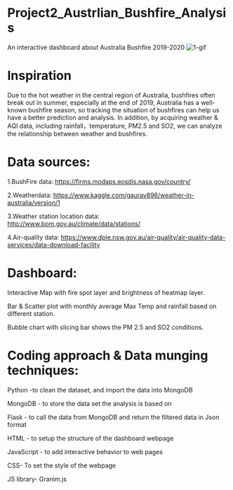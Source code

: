 # Project2_Austrlian_Bushfire_Analysis

An interactive dashboard about Australia Bushfire 2019-2020
![1-gif](bushfire.gif)

# Inspiration

Due to the hot weather in the central region of Australia, bushfires often break out in summer, especially at the end of 2019, Australia has a well-known bushfire season, so tracking the situation of bushfires can help us have a better prediction and analysis. In addition, by acquiring weather & AQI data, including rainfall，temperature, PM2.5 and SO2, we can analyze the relationship between weather and bushfires.


# Data sources:
1.BushFire data: https://firms.modaps.eosdis.nasa.gov/country/ 

2.Weatherdata: https://www.kaggle.com/gaurav896/weather-in-australia/version/1 

3.Weather station location data:
http://www.bom.gov.au/climate/data/stations/

4.Air-quality data:
https://www.dpie.nsw.gov.au/air-quality/air-quality-data-services/data-download-facility


# Dashboard:
Interactive Map with fire spot layer and brightness of heatmap layer.

Bar & Scatter plot with monthly average Max Temp and rainfall based on different station.

Bubble chart with slicing bar shows the PM 2.5 and SO2 conditions.

# Coding approach & Data munging techniques:

Python -to clean the dataset, and import the data into MongoDB

MongoDB - to store the data set the analysis is based on

Flask - to call the data from MongoDB and return the filtered data in Json format

HTML - to setup the structure of the dashboard webpage

JavaScript - to add interactive behavior to web pages

CSS- To set the style of the webpage

JS library- Granim.js
